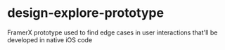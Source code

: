 # design-explore-prototype
FramerX prototype used to find edge cases in user interactions that'll be developed in native iOS code

